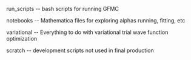 run_scripts -- bash scripts for running GFMC

notebooks -- Mathematica files for exploring alphas running, fitting, etc

variational -- Everything to do with variational trial wave function optimization

scratch -- development scripts not used in final production
